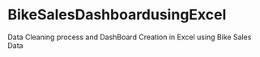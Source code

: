 # BikeSalesDashboardusingExcel
Data Cleaning process and DashBoard Creation in Excel using Bike Sales Data
